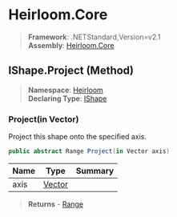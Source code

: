 # Heirloom.Core

> **Framework**: .NETStandard,Version=v2.1  
> **Assembly**: [Heirloom.Core][0]

## IShape.Project (Method)

> **Namespace**: [Heirloom][0]  
> **Declaring Type**: [IShape][1]

### Project(in Vector)

Project this shape onto the specified axis.

```cs
public abstract Range Project(in Vector axis)
```

| Name | Type        | Summary |
|------|-------------|---------|
| axis | [Vector][2] |         |

> **Returns** - [Range][3]

[0]: ../../../Heirloom.Core.md
[1]: ../IShape.md
[2]: ../Vector.md
[3]: ../Range.md
